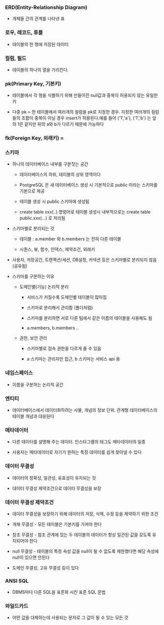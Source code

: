 ### ERD(Entity-Relationship Diagram) 

* 개체들 간의 관계를 나타낸 표

### 로우, 레코드, 튜플 

* 테이블의 한 행에 저장된 데이터

### 컬럼, 필드 

* 테이블의 하나의 열을 가리킨다.

### pk(Primary Key, 기본키) 

* 테이블에서 각 행을 식별하기 위해 만들어진 null값과 중복이 허용되지 않는 유일한 키

* 다중 pk = 한 테이블에서 여러개의 컬럼을 pk로 지정한 경우. 지정한 여러개의 컬럼들의 조합이 중복이 아닐 경우 insert가 허용된다.예를 들어 ('1','a'), ('1','b') 는 앞의 1은 같지만 뒤의 a와 b가 다르기 때문에 가능하다

### fk(Foreign Key, 외래키) = 

### 스키마

* 하나의 데이터베이스 내부를 구분짓는 공간
 
  - 데이터베이스의 하위, 테이블의 상위 영역이다

  - PostgreSQL 은 새 데이터베이스 생성 시 기본적으로 public 이라는 스키마를 기본으로 제공
 
  - 테이블 생성 시 public 스키마에 생성됨

  - create table xxx(..) 명령어로 테이블 생성시 내부적으로는 create table public.xxx(...) 로 처리됨

* 스키마별로 분리되는 것

  - 테이블 : a.member 와 b.members 는 전혀 다른 테이블 
 
  - 시퀀스, 뷰, 함수, 인덱스, 제약조건, 외래키
 
* 사용자, 저장공간, 트랜젝션/세션, DB설정, 커넥션 등은 스키마별로 분리되지 않음 (공유됨)

* 스키마를 구분하는 이유

  - 도메인별(기능) 논리적 분리

    - 서비스가 커질수록 도메인별 테이블이 많아짐
   
    - 스키마로 분리해서 관리함 (폴더처럼)
 
    - 스키마를 분리하면 서로 다른 팀에서 같은 이름의 테이블을 사용해도 됨
 
    - a.members, b.members ..

  - 권한, 보안 관리

    - 스키마별로 접속 권한을 다르게 줄 수 있음
 
    - a 스키마는 관리자만 접근, b 스키마는 서비스 api 용
  

### 네임스페이스
  
* 이름을 구분하는 논리적 공간
 

### 엔티티

* 데이터베이스에서 데이터화하려는 사물, 개념의 정보 단위. 관계형 데이터베이스의 테이블 개념과 대응된다

### 메타데이터
  
* 다른 데이터를 설명해 주는 데이터. 인스타그램의 태그도 메타데이터의 일종

* 사용자는 메타데이터로 자기가 원하는 특정 데이터를 쉽게 찾아낼 수 있다


### 데이터 무결성

* 데이터의 정확성, 일관성, 유효성이 유지되는 것

* 데이터 무결성 제약조건으로 데이터 무결성을 보장


### 데이터 무결성 제약조건

* 데이터 무결성을 보장하기 위해 데이터의 저장, 삭제, 수정 등을 제약하기 위한 조건

* 개체 무결성 - 모든 테이블은 기본키를 가져야 한다

* 참조 무결성 - 참조 관계에 있는 두 테이블의 데이터가 항상 일관된 값을 갖도록 유지되어야 한다

* null 무결성 - 테이블의 특정 속성 값을 null이 될 수 없도록 제한했다면 해당 속성에 null이 있으면 안된다

* 도메인 무결성, 고유 무결성 등이 있다


### ANSI SQL

* DBMS마다 다른 SQL을 표준화 시킨 표준 SQL 문법


### 와일드카드

* 어떤 값을 대체하는데 사용되는 문자로 그 값이 될 수 있는 모든 것
